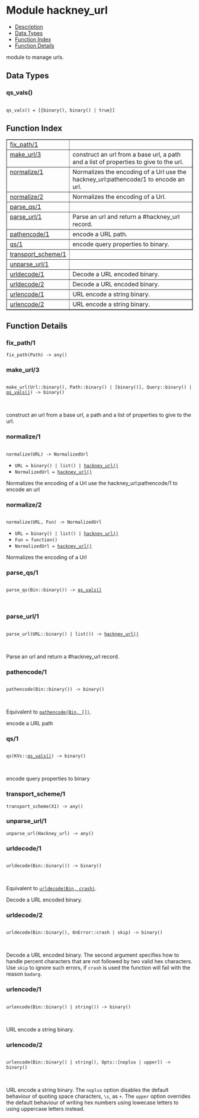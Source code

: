 

# Module hackney_url #
* [Description](#description)
* [Data Types](#types)
* [Function Index](#index)
* [Function Details](#functions)

module to manage urls.

<a name="types"></a>

## Data Types ##




### <a name="type-qs_vals">qs_vals()</a> ###


<pre><code>
qs_vals() = [{binary(), binary() | true}]
</code></pre>

<a name="index"></a>

## Function Index ##


<table width="100%" border="1" cellspacing="0" cellpadding="2" summary="function index"><tr><td valign="top"><a href="#fix_path-1">fix_path/1</a></td><td></td></tr><tr><td valign="top"><a href="#make_url-3">make_url/3</a></td><td> construct an url from a base url, a path and a list of
properties to give to the url.</td></tr><tr><td valign="top"><a href="#normalize-1">normalize/1</a></td><td>Normalizes the encoding of a Url
use the hackney_url:pathencode/1 to encode an url.</td></tr><tr><td valign="top"><a href="#normalize-2">normalize/2</a></td><td>Normalizes the encoding of a Url.</td></tr><tr><td valign="top"><a href="#parse_qs-1">parse_qs/1</a></td><td></td></tr><tr><td valign="top"><a href="#parse_url-1">parse_url/1</a></td><td>Parse an url and return a #hackney_url record.</td></tr><tr><td valign="top"><a href="#pathencode-1">pathencode/1</a></td><td>encode a URL path.</td></tr><tr><td valign="top"><a href="#qs-1">qs/1</a></td><td>encode query properties to binary.</td></tr><tr><td valign="top"><a href="#transport_scheme-1">transport_scheme/1</a></td><td></td></tr><tr><td valign="top"><a href="#unparse_url-1">unparse_url/1</a></td><td></td></tr><tr><td valign="top"><a href="#urldecode-1">urldecode/1</a></td><td>Decode a URL encoded binary.</td></tr><tr><td valign="top"><a href="#urldecode-2">urldecode/2</a></td><td>Decode a URL encoded binary.</td></tr><tr><td valign="top"><a href="#urlencode-1">urlencode/1</a></td><td>URL encode a string binary.</td></tr><tr><td valign="top"><a href="#urlencode-2">urlencode/2</a></td><td>URL encode a string binary.</td></tr></table>


<a name="functions"></a>

## Function Details ##

<a name="fix_path-1"></a>

### fix_path/1 ###

`fix_path(Path) -> any()`

<a name="make_url-3"></a>

### make_url/3 ###

<pre><code>
make_url(Url::binary(), Path::binary() | [binary()], Query::binary() | <a href="#type-qs_vals">qs_vals()</a>) -&gt; binary()
</code></pre>
<br />

construct an url from a base url, a path and a list of
properties to give to the url.

<a name="normalize-1"></a>

### normalize/1 ###

<pre><code>
normalize(URL) -&gt; NormalizedUrl
</code></pre>

<ul class="definitions"><li><code>URL = binary() | list() | <a href="#type-hackney_url">hackney_url()</a></code></li><li><code>NormalizedUrl = <a href="#type-hackney_url">hackney_url()</a></code></li></ul>

Normalizes the encoding of a Url
use the hackney_url:pathencode/1 to encode an url

<a name="normalize-2"></a>

### normalize/2 ###

<pre><code>
normalize(URL, Fun) -&gt; NormalizedUrl
</code></pre>

<ul class="definitions"><li><code>URL = binary() | list() | <a href="#type-hackney_url">hackney_url()</a></code></li><li><code>Fun = function()</code></li><li><code>NormalizedUrl = <a href="#type-hackney_url">hackney_url()</a></code></li></ul>

Normalizes the encoding of a Url

<a name="parse_qs-1"></a>

### parse_qs/1 ###

<pre><code>
parse_qs(Bin::binary()) -&gt; <a href="#type-qs_vals">qs_vals()</a>
</code></pre>
<br />

<a name="parse_url-1"></a>

### parse_url/1 ###

<pre><code>
parse_url(URL::binary() | list()) -&gt; <a href="#type-hackney_url">hackney_url()</a>
</code></pre>
<br />

Parse an url and return a #hackney_url record.

<a name="pathencode-1"></a>

### pathencode/1 ###

<pre><code>
pathencode(Bin::binary()) -&gt; binary()
</code></pre>
<br />

Equivalent to [`pathencode(Bin, [])`](#pathencode-2).

encode a URL path

<a name="qs-1"></a>

### qs/1 ###

<pre><code>
qs(KVs::<a href="#type-qs_vals">qs_vals()</a>) -&gt; binary()
</code></pre>
<br />

encode query properties to binary

<a name="transport_scheme-1"></a>

### transport_scheme/1 ###

`transport_scheme(X1) -> any()`

<a name="unparse_url-1"></a>

### unparse_url/1 ###

`unparse_url(Hackney_url) -> any()`

<a name="urldecode-1"></a>

### urldecode/1 ###

<pre><code>
urldecode(Bin::binary()) -&gt; binary()
</code></pre>
<br />

Equivalent to [`urldecode(Bin, crash)`](#urldecode-2).

Decode a URL encoded binary.

<a name="urldecode-2"></a>

### urldecode/2 ###

<pre><code>
urldecode(Bin::binary(), OnError::crash | skip) -&gt; binary()
</code></pre>
<br />

Decode a URL encoded binary.
The second argument specifies how to handle percent characters that are not
followed by two valid hex characters. Use `skip` to ignore such errors,
if `crash` is used the function will fail with the reason `badarg`.

<a name="urlencode-1"></a>

### urlencode/1 ###

<pre><code>
urlencode(Bin::binary() | string()) -&gt; binary()
</code></pre>
<br />

URL encode a string binary.

<a name="urlencode-2"></a>

### urlencode/2 ###

<pre><code>
urlencode(Bin::binary() | string(), Opts::[noplus | upper]) -&gt; binary()
</code></pre>
<br />

URL encode a string binary.
The `noplus` option disables the default behaviour of quoting space
characters, `\s`, as `+`. The `upper` option overrides the default behaviour
of writing hex numbers using lowecase letters to using uppercase letters
instead.


